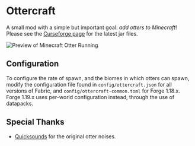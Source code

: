 Ottercraft
==========

A small mod with a simple but important goal: _add otters to Minecraft_!
Please see the [Curseforge page](https://www.curseforge.com/minecraft/mc-mods/ottercraft
) for the latest jar files.

![Preview of Minecraft Otter Running](https://thumbs.gfycat.com/SecretBaggyFlies.webp)


Configuration
-------------

To configure the rate of spawn, and the biomes in which otters can spawn, modify the configuration file found in `config/ottercraft.json` for all versions of Fabric, and `config/ottercraft-common.toml` for Forge 1.18.x. Forge 1.19.x uses per-world configuration instead, through the use of datapacks.


Special Thanks
--------------
- [Quicksounds](https://quicksounds.com) for the original otter noises.